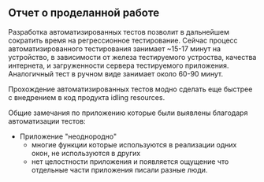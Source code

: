 ## Отчет о проделанной работе

Разработка автоматизированных тестов позволит в дальнейшем сократить время на регрессионное тестирование.
Сейчас процесс автоматизированного тестирования занимает ~15-17 минут на устройство, в зависимости от железа тестируемого устроства, качества интернета, и загруженности сервера тестируемого приложения.
Аналогичный тест в ручном виде занимает около 60-90 минут.

Прохождение автоматизированных тестов модно сделать еще быстрее с внедрением в код продукта idling resources.

Общие замечания по приложению которые были выявлены благодаря автоматизации тестов:

- Приложение "неоднородно"
  - многие функции которые используются в реализации одних окон, не используются в других
  - нет целостности приложения и появляется ощущение что отдельные части приложения писали разные люди.
